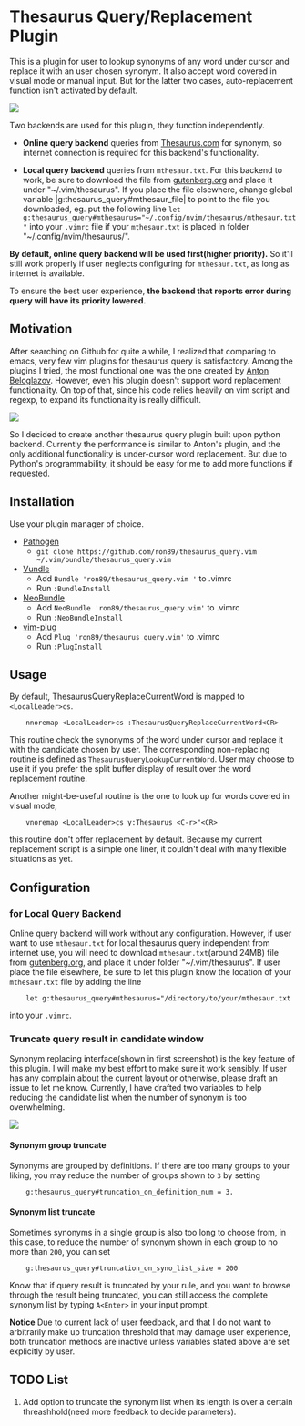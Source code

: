 # Thesaurus Query/Replacement Plugin

This is a plugin for user to lookup synonyms of any word under cursor and
replace it with an user chosen synonym. It also accept word covered in visual
mode or manual input. But for the latter two cases, auto-replacement function
isn't activated by default.

![](http://i.imgur.com/LJpdBwD.png)

Two backends are used for this plugin, they function independently.

*   **Online query backend** queries from [Thesaurus.com](http://thesaurus.com/) for
    synonym, so internet connection is required for this backend's
    functionality.

*   **Local query backend** queries from `mthesaur.txt`. For this backend to work,
    be sure to download the file from
    [gutenberg.org](http://www.gutenberg.org/files/3202/files/) and place
    it under "~/.vim/thesaurus". If you place the file elsewhere, change
    global variable |g:thesaurus_query#mthesaur_file| to
    point to the file you downloaded, eg. put the following line
    `let g:thesaurus_query#mthesaurus="~/.config/nvim/thesaurus/mthesaur.txt"`
    into your `.vimrc` file if your `mthesaur.txt` is placed in folder
    "~/.config/nvim/thesaurus/".

**By default, online query backend will be used first(higher priority).** So
it'll still work properly if user neglects configuring for `mthesaur.txt`, as
long as internet is available.

To ensure the best user experience, **the backend that reports error during
query will have its priority lowered.**

## Motivation

After searching on Github for quite a while, I realized that comparing to
emacs, very few vim plugins for thesaurus query is satisfactory. Among the
plugins I tried, the most functional one was the one created by [Anton
Beloglazov](https://github.com/beloglazov/vim-online-thesaurus).
However, even his plugin doesn't support word replacement functionality. On top
of that, since his code relies heavily on vim script and regexp, to expand its
functionality is really difficult.

![](http://i.imgur.com/3B1i8Di.png)

So I decided to create another thesaurus query plugin built upon python
backend. Currently the performance is similar to Anton's plugin, and the only
additional functionality is under-cursor word replacement. But due to Python's
programmability, it should be easy for me to add more functions if requested.


## Installation

Use your plugin manager of choice.

- [Pathogen](https://github.com/tpope/vim-pathogen)
  - `git clone https://github.com/ron89/thesaurus_query.vim ~/.vim/bundle/thesaurus_query.vim`
- [Vundle](https://github.com/gmarik/vundle)
  - Add `Bundle 'ron89/thesaurus_query.vim '` to .vimrc
  - Run `:BundleInstall`
- [NeoBundle](https://github.com/Shougo/neobundle.vim)
  - Add `NeoBundle 'ron89/thesaurus_query.vim'` to .vimrc
  - Run `:NeoBundleInstall`
- [vim-plug](https://github.com/junegunn/vim-plug)
  - Add `Plug 'ron89/thesaurus_query.vim'` to .vimrc
  - Run `:PlugInstall`


## Usage

By default, ThesaurusQueryReplaceCurrentWord is mapped to `<LocalLeader>cs`.

```
    nnoremap <LocalLeader>cs :ThesaurusQueryReplaceCurrentWord<CR>
```

This routine check the synonyms of  the word under cursor and replace it with
the candidate chosen by user. The corresponding non-replacing routine is
defined as `ThesaurusQueryLookupCurrentWord`. User may choose to use it if you
prefer the split buffer display of result over the word replacement routine.

Another might-be-useful routine is the one to look up for words covered in
visual mode,

```
    vnoremap <LocalLeader>cs y:Thesaurus <C-r>"<CR>
```

this routine don't offer replacement by default. Because my current replacement
script is a simple one liner, it couldn't deal with many flexible situations as
yet.

## Configuration

### for Local Query Backend

Online query backend will work without any configuration. However, if user want
to use `mthesaur.txt` for local thesaurus query independent from internet use,
you will need to download `mthesaur.txt`(around 24MB) file from
[gutenberg.org](http://www.gutenberg.org/files/3202/files/), and place it under
folder "~/.vim/thesaurus". If user place the file elsewhere, be sure to let
this plugin know the location of your `mthesaur.txt` file by adding the line

```
    let g:thesaurus_query#mthesaurus="/directory/to/your/mthesaur.txt
```

into your `.vimrc`.

### Truncate query result in candidate window

Synonym replacing interface(shown in first screenshot) is the key feature of
this plugin. I will make my best effort to make sure it work sensibly. If user
has any complain about the current layout or otherwise, please draft an issue
to let me know. Currently, I have drafted two variables to help reducing the
candidate list when the number of synonym is too overwhelming.

![](http://i.imgur.com/1nBNcoL.png)

#### Synonym group truncate
Synonyms are grouped by definitions. If there are too many groups to your
liking, you may reduce the number of groups shown to `3` by setting

```
    g:thesaurus_query#truncation_on_definition_num = 3.
```

#### Synonym list truncate
Sometimes synonyms in a single group is also too long to choose from, in this
case, to reduce the number of synonym shown in each group to no more than
`200`, you can set

```
    g:thesaurus_query#truncation_on_syno_list_size = 200
```

Know that if query result is truncated by your rule, and you want to browse
through the result being truncated, you can still access the complete synonym
list by typing `A<Enter>` in your input prompt.

**Notice** Due to current lack of user feedback, and that I do not want to
arbitrarily make up truncation threshold that may damage user experience, both
truncation methods are inactive unless variables stated above are set
explicitly by user.

## TODO List

1. Add option to truncate the synonym list when its length is over a certain
   threashhold(need more feedback to decide parameters).
